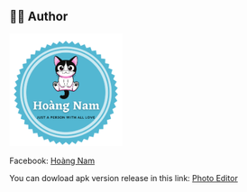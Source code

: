 ## 🐱‍🏍 Author
<img width="200px" src="https://github.com/nam18022001/One-Chat/blob/main/assets/logo/logoofme2.png">

Facebook: [Hoàng Nam](https://facebook.com/nam1822001/)

You can dowload apk version release in this link: 
[Photo Editor](https://github.com/nam18022001/Photo-Editor/blob/apk-release/app-debug.apk?raw=true)
